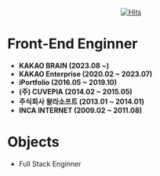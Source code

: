 <div align=center>

  [![Hits](https://hits.seeyoufarm.com/api/count/incr/badge.svg?url=https%3A%2F%2Fgithub.com%2Fjamminkim87%2Fhit-counter)](https://hits.seeyoufarm.com)
  
</div>

# Front-End Enginner
* **KAKAO BRAIN (2023.08 ~)**
* **KAKAO Enterprise (2020.02 ~ 2023.07)**
* **iPortfolio (2016.05 ~ 2019.10)**
* **(주) CUVEPIA (2014.02 ~ 2015.05)**
* **주식회사 왈라소프트 (2013.01 ~ 2014.01)**
* **INCA INTERNET (2009.02 ~ 2011.08)**

# Objects
* Full Stack Enginner
